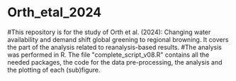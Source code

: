 # Orth_etal_2024
#This repository is for the study of Orth et al. (2024): Changing water availability and demand shift global greening to regional browning. It covers the part of the analysis related to reanalysis-based results. 
#The analysis was performed in R. The file "complete_script_v08.R" contains all the needed packages, the code for the data pre-processing, the analysis and the plotting of each (sub)figure.
